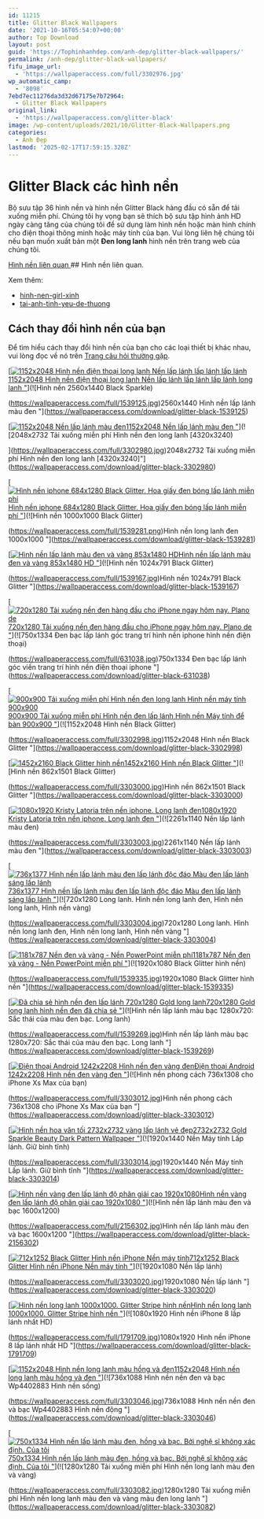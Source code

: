 ```yaml
---
id: 11215
title: Glitter Black Wallpapers
date: '2021-10-16T05:54:07+00:00'
author: Top Download
layout: post
guid: 'https://Tophinhanhdep.com/anh-dep/glitter-black-wallpapers/'
permalink: /anh-dep/glitter-black-wallpapers/
fifu_image_url:
  - 'https://wallpaperaccess.com/full/3302976.jpg'
wp_automatic_camp:
  - '8098'
7ebd7ec11276da3d32d67175e7b72964:
  - Glitter Black Wallpapers
original_link:
  - 'https://wallpaperaccess.com/glitter-black'
image: /wp-content/uploads/2021/10/Glitter-Black-Wallpapers.png
categories:
  - Ảnh Đẹp
lastmod: '2025-02-17T17:59:15.328Z'
---
```

# Glitter Black các hình nền

Bộ sưu tập 36 hình nền và hình nền Glitter Black hàng đầu có sẵn để tải xuống miễn phí. Chúng tôi hy vọng bạn sẽ thích bộ sưu tập hình ảnh HD ngày càng tăng của chúng tôi để sử dụng làm hình nền hoặc màn hình chính cho điện thoại thông minh hoặc máy tính của bạn. Vui lòng liên hệ chúng tôi nếu bạn muốn xuất bản một **Đen long lanh** hình nền trên trang web của chúng tôi.

[Hình nền liên quan ](#related) ## Hình nền liên quan.

   
 Xem thêm:

   
- [hinh-nen-girl-xinh](https://tophinhanhdep.com/gai-xinh/hinh-nen-girl-xinh/)
- [tai-anh-tinh-yeu-de-thuong](https://tophinhanhdep.com/anh-tinh-yeu/tai-anh-tinh-yeu-de-thuong/)

## Cách thay đổi hình nền của bạn

Để tìm hiểu cách thay đổi hình nền của bạn cho các loại thiết bị khác nhau, vui lòng đọc về nó trên [Trang câu hỏi thường gặp](https://tophinhanhdep.com/faq/).

  
[[![1152x2048 Hình nền điện thoại long lanh Nền lấp lánh lấp lánh lấp lánh](https://wallpaperaccess.com/full/3302976.jpg)1152x2048 Hình nền điện thoại long lanh Nền lấp lánh lấp lánh lấp lánh long lanh "](https://wallpaperaccess.com/download/glitter-black-3302976)](![Hình nền 2560x1440 Black Sparkle)

(https://wallpaperaccess.com/full/1539125.jpg)2560x1440 Hình nền lấp lánh màu đen "](https://wallpaperaccess.com/download/glitter-black-1539125)

[[![1152x2048 Nền lấp lánh màu đen](https://wallpaperaccess.com/full/3302978.jpg)1152x2048 Nền lấp lánh màu đen "](https://wallpaperaccess.com/download/glitter-black-3302978)](![2048x2732 Tải xuống miễn phí Hình nền đen long lanh [4320x3240)

](https://wallpaperaccess.com/full/3302980.jpg)2048x2732 Tải xuống miễn phí Hình nền đen long lanh \[4320x3240\]"](https://wallpaperaccess.com/download/glitter-black-3302980)

[[![Hình nền iphone 684x1280 Black Glitter.  Hoa giấy đen bóng lấp lánh miễn phí](https://wallpaperaccess.com/full/350846.jpg)Hình nền iphone 684x1280 Black Glitter. Hoa giấy đen bóng lấp lánh miễn phí "](https://wallpaperaccess.com/download/glitter-black-350846)](![Hình nền 1000x1000 Black Glitter)

(https://wallpaperaccess.com/full/1539281.png)Hình nền long lanh đen 1000x1000 "](https://wallpaperaccess.com/download/glitter-black-1539281)

[[![Hình nền lấp lánh màu đen và vàng 853x1480 HD](https://wallpaperaccess.com/full/3302991.jpg)Hình nền lấp lánh màu đen và vàng 853x1480 HD "](https://wallpaperaccess.com/download/glitter-black-3302991)](![Hình nền 1024x791 Black Glitter)

(https://wallpaperaccess.com/full/1539167.jpg)Hình nền 1024x791 Black Glitter "](https://wallpaperaccess.com/download/glitter-black-1539167)

[[![720x1280 Tải xuống nền đen hàng đầu cho iPhone ngay hôm nay.  Plano de](https://wallpaperaccess.com/full/3302993.jpg)720x1280 Tải xuống nền đen hàng đầu cho iPhone ngay hôm nay. Plano de "](https://wallpaperaccess.com/download/glitter-black-3302993)](![750x1334 Đen bạc lấp lánh góc trang trí hình nền iphone hình nền điện thoại)

(https://wallpaperaccess.com/full/631038.jpg)750x1334 Đen bạc lấp lánh góc viền trang trí hình nền điện thoại iphone "](https://wallpaperaccess.com/download/glitter-black-631038)

[[![900x900 Tải xuống miễn phí Hình nền đen long lanh Hình nền máy tính 900x900](https://wallpaperaccess.com/full/3302996.jpg)900x900 Tải xuống miễn phí Hình nền đen lấp lánh Hình nền Máy tính để bàn 900x900 "](https://wallpaperaccess.com/download/glitter-black-3302996)](![1152x2048 Hình nền Black Glitter)

(https://wallpaperaccess.com/full/3302998.jpg)1152x2048 Hình nền Black Glitter "](https://wallpaperaccess.com/download/glitter-black-3302998)

[[![1452x2160 Black Glitter hình nền](https://wallpaperaccess.com/full/2156292.jpg)1452x2160 Hình nền Black Glitter "](https://wallpaperaccess.com/download/glitter-black-2156292)](![Hình nền 862x1501 Black Glitter)

(https://wallpaperaccess.com/full/3303000.jpg)Hình nền 862x1501 Black Glitter "](https://wallpaperaccess.com/download/glitter-black-3303000)

[[![1080x1920 Kristy Latoria trên nền iphone.  Long lanh đen](https://wallpaperaccess.com/full/3303002.jpg)1080x1920 Kristy Latoria trên nền iphone. Long lanh đen "](https://wallpaperaccess.com/download/glitter-black-3303002)](![2261x1140 Nền lấp lánh màu đen)

(https://wallpaperaccess.com/full/3303003.jpg)2261x1140 Nền lấp lánh màu đen "](https://wallpaperaccess.com/download/glitter-black-3303003)

[[![736x1377 Hình nền lấp lánh màu đen lấp lánh độc đáo Màu đen lấp lánh sáng lấp lánh](https://wallpaperaccess.com/full/935321.jpg)736x1377 Hình nền lấp lánh màu đen lấp lánh độc đáo Màu đen lấp lánh sáng lấp lánh "](https://wallpaperaccess.com/download/glitter-black-935321)](![720x1280 Long lanh.  Hình nền long lanh đen, Hình nền long lanh, Hình nền vàng)

(https://wallpaperaccess.com/full/3303004.jpg)720x1280 Long lanh. Hình nền long lanh đen, Hình nền long lanh, Hình nền vàng "](https://wallpaperaccess.com/download/glitter-black-3303004)

[[![1181x787 Nền đen và vàng - Nền PowerPoint miễn phí](https://wallpaperaccess.com/full/3303005.jpg)1181x787 Nền đen và vàng - Nền PowerPoint miễn phí "](https://wallpaperaccess.com/download/glitter-black-3303005)](![1920x1080 Black Glitter hình nền)

(https://wallpaperaccess.com/full/1539335.jpg)1920x1080 Black Glitter hình nền "](https://wallpaperaccess.com/download/glitter-black-1539335)

[[![Đã chia sẻ hình nền đen lấp lánh 720x1280 Gold long lanh](https://wallpaperaccess.com/full/3303008.jpg)720x1280 Gold long lanh hình nền đen đã chia sẻ "](https://wallpaperaccess.com/download/glitter-black-3303008)](![Hình nền lấp lánh màu bạc 1280x720: Sắc thái của màu đen bạc.  Long lanh)

(https://wallpaperaccess.com/full/1539269.jpg)Hình nền lấp lánh màu bạc 1280x720: Sắc thái của màu đen bạc. Long lanh "](https://wallpaperaccess.com/download/glitter-black-1539269)

[[![Điện thoại Android 1242x2208 Hình nền đen vàng đen](https://wallpaperaccess.com/full/3303010.jpg)Điện thoại Android 1242x2208 Hình nền đen vàng đen "](https://wallpaperaccess.com/download/glitter-black-3303010)](![Hình nền phong cách 736x1308 cho iPhone Xs Max của bạn)

(https://wallpaperaccess.com/full/3303012.jpg)Hình nền phong cách 736x1308 cho iPhone Xs Max của bạn "](https://wallpaperaccess.com/download/glitter-black-3303012)

[[![Hình nền hoa văn tối 2732x2732 vàng lấp lánh vẻ đẹp](https://wallpaperaccess.com/full/3303013.jpg)2732x2732 Gold Sparkle Beauty Dark Pattern Wallpaper "](https://wallpaperaccess.com/download/glitter-black-3303013)](![1920x1440 Nền Máy tính Lấp lánh.  Giữ bình tĩnh)

(https://wallpaperaccess.com/full/3303014.jpg)1920x1440 Nền Máy tính Lấp lánh. Giữ bình tĩnh "](https://wallpaperaccess.com/download/glitter-black-3303014)

[[![Hình nền vàng đen lấp lánh độ phân giải cao 1920x1080](https://wallpaperaccess.com/full/3303016.jpg)Hình nền vàng đen lấp lánh độ phân giải cao 1920x1080 "](https://wallpaperaccess.com/download/glitter-black-3303016)](![Hình nền lấp lánh màu đen và bạc 1600x1200)

(https://wallpaperaccess.com/full/2156302.jpg)Hình nền lấp lánh màu đen và bạc 1600x1200 "](https://wallpaperaccess.com/download/glitter-black-2156302)

[[![712x1252 Black Glitter Hình nền iPhone Nền máy tính](https://wallpaperaccess.com/full/3158926.jpg)712x1252 Black Glitter Hình nền iPhone Nền máy tính "](https://wallpaperaccess.com/download/glitter-black-3158926)](![1920x1080 Nền lấp lánh)

(https://wallpaperaccess.com/full/3303020.jpg)1920x1080 Nền lấp lánh "](https://wallpaperaccess.com/download/glitter-black-3303020)

[[![Hình nền long lanh 1000x1000.  Glitter Stripe hình nền](https://wallpaperaccess.com/full/3303022.jpg)Hình nền long lanh 1000x1000. Glitter Stripe hình nền "](https://wallpaperaccess.com/download/glitter-black-3303022)](![1080x1920 Hình nền iPhone 8 lấp lánh nhất HD)

(https://wallpaperaccess.com/full/1791709.jpg)1080x1920 Hình nền iPhone 8 lấp lánh nhất HD "](https://wallpaperaccess.com/download/glitter-black-1791709)

[[![1152x2048 Hình nền long lanh màu hồng và đen](https://wallpaperaccess.com/full/1539402.jpg)1152x2048 Hình nền long lanh màu hồng và đen "](https://wallpaperaccess.com/download/glitter-black-1539402)](![736x1088 Hình nền nền đen và bạc Wp4402883 Hình nền sống)

(https://wallpaperaccess.com/full/3303046.jpg)736x1088 Hình nền nền đen và bạc Wp4402883 Hình nền động "](https://wallpaperaccess.com/download/glitter-black-3303046)

[[![750x1334 Hình nền lấp lánh màu đen, hồng và bạc.  Bởi nghệ sĩ không xác định.  Của tôi](https://wallpaperaccess.com/full/940310.png)750x1334 Hình nền lấp lánh màu đen, hồng và bạc. Bởi nghệ sĩ không xác định. Của tôi "](https://wallpaperaccess.com/download/glitter-black-940310)](![1280x1280 Tải xuống miễn phí Hình nền long lanh màu đen và vàng)

(https://wallpaperaccess.com/full/3303082.jpg)1280x1280 Tải xuống miễn phí Hình nền long lanh màu đen và vàng màu đen long lanh "](https://wallpaperaccess.com/download/glitter-black-3303082)
